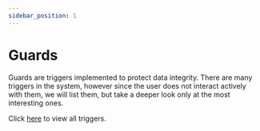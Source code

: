 ```yaml
---
sidebar_position: 1
---
```


# Guards

Guards are triggers implemented to protect data integrity. There are many triggers in the system, however since the user does not interact actively with them, we will list them, but take a deeper look only at the most interesting ones.

Click [here](guards_list) to view all triggers.